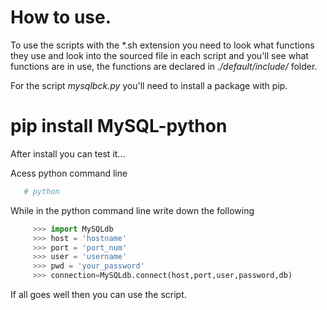 # How to use.

To use the scripts with the *.sh extension you need to look what functions they use and look into the sourced file in each script
and you'll see what functions are in use, the functions are declared in *./default/include/* folder.

For the script *mysqlbck.py* you'll need to install a package with pip.

  # pip install MySQL-python
  
  After install you can test it...
  
  Acess python command line

```bash
   # python
```

While in the python command line write down the following
     
```python
     >>> import MySQLdb
     >>> host = 'hostname'
     >>> port = 'port_num'
     >>> user = 'username'
     >>> pwd = 'your_password'
     >>> connection=MySQLdb.connect(host,port,user,password,db)
  ```
  If all goes well then you can use the script.
